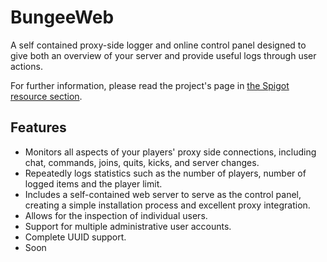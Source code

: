 BungeeWeb
=========
A self contained proxy-side logger and online control panel designed to give both an overview of your server and provide useful logs through user actions.

For further information, please read the project's page in [the Spigot resource section](http://www.spigotmc.org/resources/bungeeweb.802/).

Features
--------
* Monitors all aspects of your players' proxy side connections, including chat, commands, joins, quits, kicks, and server changes.
* Repeatedly logs statistics such as the number of players, number of logged items and the player limit.
* Includes a self-contained web server to serve as the control panel, creating a simple installation process and excellent proxy integration.
* Allows for the inspection of individual users.
* Support for multiple administrative user accounts.
* Complete UUID support.
* Soon
